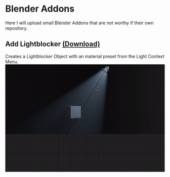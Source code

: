 # Blender Addons
Here I will upload small Blender Addons that are not worthy if their own repository.

## Add Lightblocker [(Download)](https://raw.githubusercontent.com/SimonStorlSchulke/blender-addons/master/add_lightblocker.py)
Creates a Lightblocker Object with an material preset from the Light Context Menu.
![lightblocker](./doc/add_lightblocker.gif)
